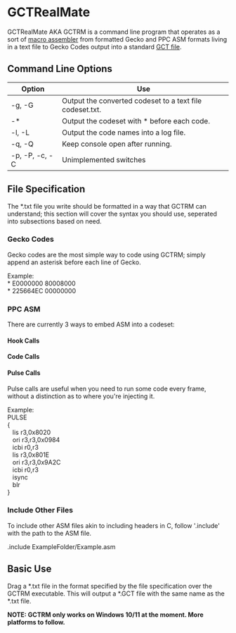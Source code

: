 # GCTRealMate
GCTRealMate AKA GCTRM is a command line program that operates as a sort of [macro assembler](https://en.wikipedia.org/wiki/Assembly_language#Assembler) from formatted Gecko and PPC ASM formats living in a text file to Gecko Codes output into a standard [GCT file](https://mariokartwii.com/showthread.php?tid=37).

## Command Line Options
| Option         |     Use                                                  |
| -------------- | -------------------------------------------------------- |
| -g, -G         | Output the converted codeset to a text file codeset.txt. |
| -*             | Output the codeset with * before each code.              |
| -l, -L         | Output the code names into a log file.                   |
| -q, -Q         | Keep console open after running.                         |
| -p, -P, -c, -C | Unimplemented switches                                   |

## File Specification
The \*.txt file you write should be formatted in a way that GCTRM can understand; this section will cover the syntax you should use, seperated into subsections based on need.

### Gecko Codes
Gecko codes are the most simple way to code using GCTRM; simply append an asterisk before each line of Gecko.  
  
Example:  
\* E0000000 80008000  
\* 225664EC 00000000  

### PPC ASM
There are currently 3 ways to embed ASM into a codeset:

#### Hook Calls

#### Code Calls

#### Pulse Calls
Pulse calls are useful when you need to run some code every frame, without a distinction as to where you're injecting it.
  
Example:  
PULSE  
{  
	&nbsp;&nbsp;&nbsp;lis r3,0x8020  
	&nbsp;&nbsp;&nbsp;ori r3,r3,0x0984  
	&nbsp;&nbsp;&nbsp;icbi r0,r3  
	&nbsp;&nbsp;&nbsp;lis r3,0x801E  
	&nbsp;&nbsp;&nbsp;ori r3,r3,0x9A2C  
	&nbsp;&nbsp;&nbsp;icbi r0,r3  
	&nbsp;&nbsp;&nbsp;isync  
	&nbsp;&nbsp;&nbsp;blr  
}  
### Include Other Files
To include other ASM files akin to including headers in C, follow \'.include\' with the path to the ASM file.

.include ExampleFolder/Example.asm

## Basic Use
Drag a \*.txt file in the format specified by the file specification over the GCTRM executable. This will output a \*.GCT file with the same name as the \*.txt file.
  
**NOTE: GCTRM only works on Windows 10/11 at the moment. More platforms to follow.**
